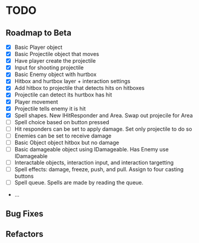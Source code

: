 # TODO

## Roadmap to Beta

- [X] Basic Player object
- [X] Basic Projectile object that moves
- [X] Have player create the projectile
- [X] Input for shooting projectile
- [X] Basic Enemy object with hurtbox
- [X] Hitbox and hurtbox layer + interaction settings
- [X] Add hitbox to projectile that detects hits on hitboxes
- [X] Projectile can detect its hurtbox has hit
- [X] Player movement
- [X] Projectile tells enemy it is hit
- [X] Spell shapes. New IHitResponder and Area. Swap out projecile for Area
- [ ] Spell choice based on button pressed
- [ ] Hit responders can be set to apply damage. Set only projectile to do so
- [ ] Enemies can be set to receive damage
- [ ] Basic Object object hitbox but no damage
- [ ] Basic damageable object using IDamageable. Has Enemy use IDamageable
- [ ] Interactable objects, interaction input, and interaction targetting
- [ ] Spell effects: damage, freeze, push, and pull. Assign to four casting buttons
- [ ] Spell queue. Spells are made by reading the queue.
- ...

## Bug Fixes

## Refactors